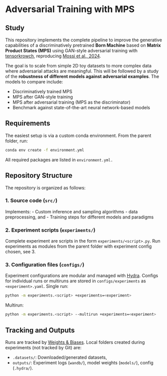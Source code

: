# Adversarial Training with MPS

## Study
This repository implements the complete pipeline to improve the generative capabilities of a discriminatively pretrained **Born Machine** based on **Matrix Product States (MPS)** using GAN-style adversarial training with [tensorkrowch](https://joserapa98.github.io/tensorkrowch/_build/html/index.html), reproducing [Mossi et al., 2024](https://arxiv.org/abs/2406.17441).

The goal is to scale from simple 2D toy datasets to more complex data where adversarial attacks are meaningful. This will be followed by a study of the **robustness of different models against adversarial examples**. The models to compare include:

- Discriminatively trained MPS  
- MPS after GAN-style training  
- MPS after adversarial training (MPS as the discriminator)  
- Benchmark against state-of-the-art neural network-based models


## Requirements
The easiest setup is via a custom conda environment. From the parent folder, run:

```bash
conda env create -f environment.yml
```
All required packages are listed in `environment.yml.`

## Repository Structure
The repository is organized as follows:
### 1. Source code (`src/`)
Implements:
    - Custom inference and sampling algorithms
    - data preprocessing, and
    - Training steps for different models and paradigms

### 2. Experiment scripts (`experiments/`)
Complete experiment are scripts in the form `experiments/<script>.py`. Run experiments as modules from the parent folder with experiment config chosen, see 3.

### 3. Configuration files (`configs/`)
Experiment configurations are modular and managed with [Hydra](https://hydra.cc/). 
Configs for individual runs or multiruns are stored in `configs/experiments` as `<experiment>.yaml`.
Single run:
```bash 
python -m experiments.<script> +experiments=<experiment>
```
Multirun:
```bash 
python -m experiments.<script> --multirun +experiments=<experiment>
```

## Tracking and Outputs
Runs are tracked by [Weights & Biases](https://wandb.ai/).
Local folders created during experiments (not tracked by Git) are:
- `.datasets/`: Downloaded/generated datasets,
- `outputs/`: Experiment logs (`wandb/`), model weights (`models/`), config (`.hydra/`).